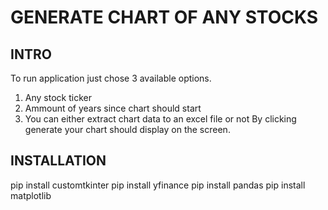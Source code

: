 # GENERATE CHART OF ANY STOCKS 
## INTRO
To run application just chose 3 available options. 
1. Any stock ticker
2. Ammount of years since chart should start
3. You can either extract chart data to an excel file or not
By clicking generate your chart should display on the screen.
## INSTALLATION
pip install customtkinter
pip install yfinance
pip install pandas
pip install matplotlib
